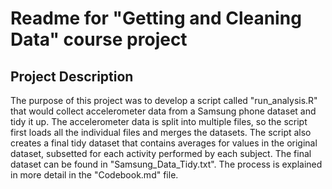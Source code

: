 # Readme for "Getting and Cleaning Data" course project
## Project Description
The purpose of this project was to develop a script called "run_analysis.R" that would collect accelerometer data from a Samsung phone
dataset and tidy it up. The accelerometer data is split into multiple files, so the script first loads all the individual files and merges
the datasets. The script also creates a final tidy dataset that contains averages for values in the original dataset, subsetted for
each activity performed by each subject. The final dataset can be found in "Samsung_Data_Tidy.txt". The process is explained in more detail
in the "Codebook.md" file.
